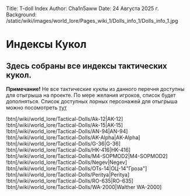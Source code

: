 Title: T-doll Index
Author: Cha1n5aww
Date: 24 Августа 2025 г.
Background: /static/wiki/images/world_lore/Pages_wiki_1/Dolls_info_1/Dolls_info_1.jpg

# Индексы Кукол

## Здесь собраны все индексы тактических кукол.
**Примечание!** Не все тактические куклы из данного перечня доступны для отыгрыша на проекте.
По мере желания игроков, список будет дополняться. Список доступных лорных персонажей для отыгрыша можно посомотреть [тут](/lore_char)

!btn[/wiki/world_lore/Tactical-Dolls/Ak-12|AK-12]
!btn[/wiki/world_lore/Tactical-Dolls/Ak-15|AK-15]
!btn[/wiki/world_lore/Tactical-Dolls/AN-94|AN-94]
!btn[/wiki/world_lore/Tactical-Dolls/AK-Alpha|AK-Alpha]
!btn[/wiki/world_lore/Tactical-Dolls/G-36|G-36]
!btn[/wiki/world_lore/Tactical-Dolls/HK-416|HK-416]
!btn[/wiki/world_lore/Tactical-Dolls/M4-SOPMOD2|M4-SOPMOD2]
!btn[/wiki/world_lore/Tactical-Dolls/Negev|Negev]
!btn[/wiki/world_lore/Tactical-Dolls/OTs-14|ОЦ-14"Гроза"]
!btn[/wiki/world_lore/Tactical-Dolls/Peritya|Peritya]
!btn[/wiki/world_lore/Tactical-Dolls/RO-635|RO-635]
!btn[/wiki/world_lore/Tactical-Dolls/WA-2000|Walther WA-2000]
